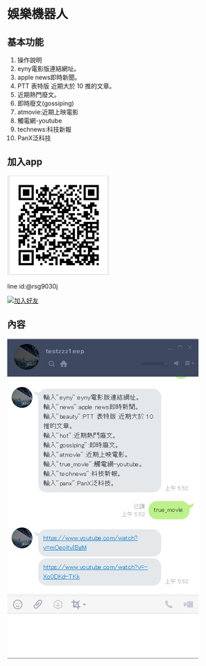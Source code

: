 # 娛樂機器人
## 基本功能  
1.	操作說明
2.	eyny電影版連結網址。
3.	apple news即時新聞。
4.	PTT 表特版 近期大於 10 推的文章。
5.	近期熱門廢文。
6.	即時廢文(gossiping)
7.	atmovie:近期上映電影
8.	觸電網-youtube
9.	technews:科技新報
10. PanX泛科技
    
## 加入app
![image](https://github.com/zzz1eep/beeapple/blob/master/1527737178815.jpg)  

line id:@rsg9030j  

<a href="https://line.me/R/ti/p/%40rsg9030j"><img height="36" border="0" alt="加入好友" src="https://scdn.line-apps.com/n/line_add_friends/btn/zh-Hant.png"></a>
## 內容
![image](https://github.com/zzz1eep/beeapple/blob/master/1527738418928.jpg)
